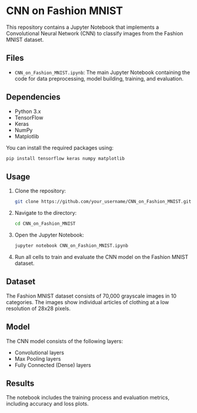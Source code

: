 # CNN on Fashion MNIST

This repository contains a Jupyter Notebook that implements a Convolutional Neural Network (CNN) to classify images from the Fashion MNIST dataset.

## Files
- `CNN_on_Fashion_MNIST.ipynb`: The main Jupyter Notebook containing the code for data preprocessing, model building, training, and evaluation.

## Dependencies
- Python 3.x
- TensorFlow
- Keras
- NumPy
- Matplotlib

You can install the required packages using:
```bash
pip install tensorflow keras numpy matplotlib
```

## Usage
1. Clone the repository:
   ```bash
   git clone https://github.com/your_username/CNN_on_Fashion_MNIST.git
   ```
2. Navigate to the directory:
   ```bash
   cd CNN_on_Fashion_MNIST
   ```
3. Open the Jupyter Notebook:
   ```bash
   jupyter notebook CNN_on_Fashion_MNIST.ipynb
   ```
4. Run all cells to train and evaluate the CNN model on the Fashion MNIST dataset.

## Dataset
The Fashion MNIST dataset consists of 70,000 grayscale images in 10 categories. The images show individual articles of clothing at a low resolution of 28x28 pixels.

## Model
The CNN model consists of the following layers:
- Convolutional layers
- Max Pooling layers
- Fully Connected (Dense) layers

## Results
The notebook includes the training process and evaluation metrics, including accuracy and loss plots.

